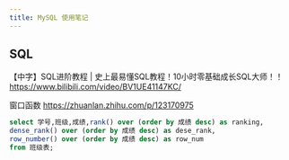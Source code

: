 ```yaml
---
title: MySQL 使用笔记
---
```


## SQL

【中字】SQL进阶教程 | 史上最易懂SQL教程！10小时零基础成长SQL大师！！ \
<https://www.bilibili.com/video/BV1UE41147KC/>

窗口函数 <https://zhuanlan.zhihu.com/p/123170975>

```sql
select 学号,班级,成绩,rank() over (order by 成绩 desc) as ranking, 
dense_rank() over (order by 成绩 desc) as dese_rank,
row_number() over (order by 成绩 desc) as row_num
from 班级表;
```
